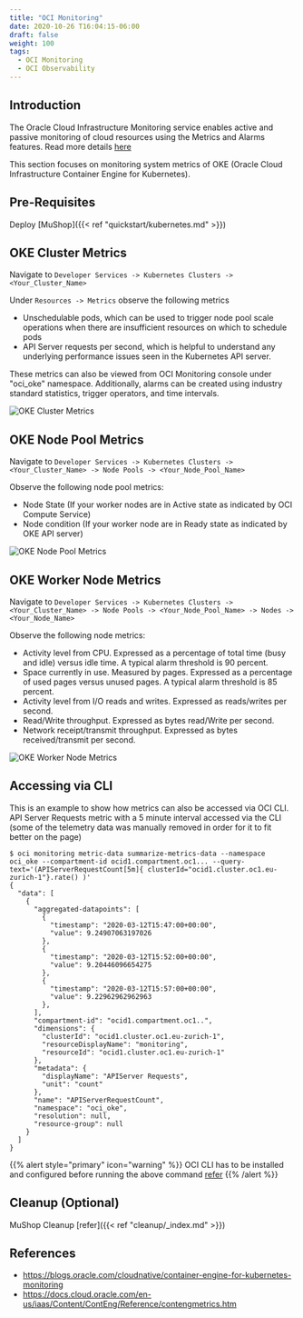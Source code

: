 ```yaml
---
title: "OCI Monitoring"
date: 2020-10-26 T16:04:15-06:00
draft: false
weight: 100
tags:
  - OCI Monitoring
  - OCI Observability
---
```


## Introduction

The Oracle Cloud Infrastructure Monitoring service enables active and passive monitoring of cloud resources using the Metrics and Alarms features. Read more details [here](https://docs.cloud.oracle.com/en-us/iaas/Content/Monitoring/Concepts/monitoringoverview.htm)

This section focuses on monitoring system metrics of OKE (Oracle Cloud Infrastructure Container Engine for Kubernetes).

## Pre-Requisites

Deploy [MuShop]({{< ref "quickstart/kubernetes.md" >}})


## OKE Cluster Metrics
 
Navigate to ```Developer Services -> Kubernetes Clusters -> <Your_Cluster_Name>```

Under ```Resources -> Metrics``` observe the following metrics

- Unschedulable pods, which can be used to trigger node pool scale operations when there are insufficient resources on which to schedule pods
- API Server requests per second, which is helpful to understand any underlying performance issues seen in the Kubernetes API server.
	
These metrics can also be viewed from OCI Monitoring console under "oci_oke" namespace. Additionally, alarms can be created using industry standard statistics, trigger operators, and time intervals.

![OKE Cluster Metrics](../images/cluster-metric.png)

## OKE Node Pool Metrics

Navigate to ```Developer Services -> Kubernetes Clusters -> <Your_Cluster_Name> -> Node Pools -> <Your_Node_Pool_Name>```

Observe the following node pool metrics:

- Node State (If your worker nodes are in Active state as indicated by OCI Compute Service)
- Node condition (If your worker node are in Ready state as indicated by OKE API server)

![OKE Node Pool Metrics](../images/node-pool-metric.png)

## OKE Worker Node Metrics

Navigate to ```Developer Services -> Kubernetes Clusters -> <Your_Cluster_Name> -> Node Pools -> <Your_Node_Pool_Name> -> Nodes -> <Your_Node_Name>```

Observe the following node metrics:

- Activity level from CPU. Expressed as a percentage of total time (busy and idle) versus idle time. A typical alarm threshold is 90 percent.
- Space currently in use. Measured by pages. Expressed as a percentage of used pages versus unused pages. A typical alarm threshold is 85 percent.
- Activity level from I/O reads and writes. Expressed as reads/writes per second.
- Read/Write throughput. Expressed as bytes read/Write per second.
- Network receipt/transmit throughput. Expressed as bytes received/transmit per second.

 ![OKE Worker Node Metrics](../images/node-metric.png)

## Accessing via CLI

This is an example to show how metrics can also be accessed via OCI CLI.
API Server Requests metric with a 5 minute interval accessed via the CLI (some of the telemetry data was manually removed in order for it to fit better on the page)

```
$ oci monitoring metric-data summarize-metrics-data --namespace oci_oke --compartment-id ocid1.compartment.oc1... --query-text='(APIServerRequestCount[5m]{ clusterId="ocid1.cluster.oc1.eu-zurich-1"}.rate() )'
{
  "data": [
    {
      "aggregated-datapoints": [
        {
          "timestamp": "2020-03-12T15:47:00+00:00",
          "value": 9.24907063197026
        },
        {
          "timestamp": "2020-03-12T15:52:00+00:00",
          "value": 9.20446096654275
        },
        {
          "timestamp": "2020-03-12T15:57:00+00:00",
          "value": 9.22962962962963
        },
      ],
      "compartment-id": "ocid1.compartment.oc1..",
      "dimensions": {
        "clusterId": "ocid1.cluster.oc1.eu-zurich-1",
        "resourceDisplayName": "monitoring",
        "resourceId": "ocid1.cluster.oc1.eu-zurich-1"
      },
      "metadata": {
        "displayName": "APIServer Requests",
        "unit": "count"
      },
      "name": "APIServerRequestCount",
      "namespace": "oci_oke",
      "resolution": null,
      "resource-group": null
    }
  ]
}
```

{{% alert style="primary" icon="warning" %}}
OCI CLI has to be installed and configured before running the above command
[refer](https://docs.cloud.oracle.com/en-us/iaas/Content/API/SDKDocs/cliinstall.htm)
{{% /alert %}}

## Cleanup (Optional)

MuShop Cleanup [refer]({{< ref "cleanup/_index.md" >}})


## References

- https://blogs.oracle.com/cloudnative/container-engine-for-kubernetes-monitoring
- https://docs.cloud.oracle.com/en-us/iaas/Content/ContEng/Reference/contengmetrics.htm
